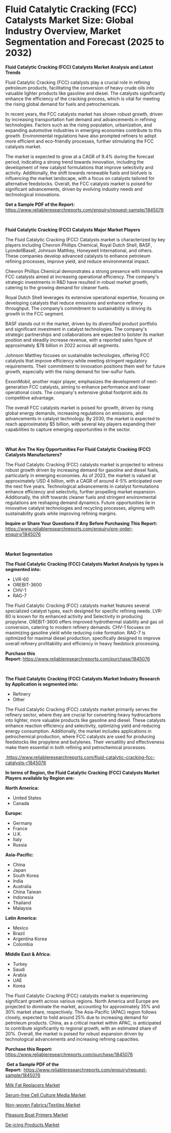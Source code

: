 <p><h1>Fluid Catalytic Cracking (FCC) Catalysts Market Size: Global Industry Overview, Market Segmentation and Forecast (2025 to 2032)</h1></p><p><strong>Fluid Catalytic Cracking (FCC) Catalysts Market Analysis and Latest Trends</strong></p>
<p><p>Fluid Catalytic Cracking (FCC) catalysts play a crucial role in refining petroleum products, facilitating the conversion of heavy crude oils into valuable lighter products like gasoline and diesel. The catalysts significantly enhance the efficiency of the cracking process, which is vital for meeting the rising global demand for fuels and petrochemicals. </p><p>In recent years, the FCC catalysts market has shown robust growth, driven by increasing transportation fuel demand and advancements in refining technologies. Factors such as the rising population, urbanization, and expanding automotive industries in emerging economies contribute to this growth. Environmental regulations have also prompted refiners to adopt more efficient and eco-friendly processes, further stimulating the FCC catalysts market.</p><p>The market is expected to grow at a CAGR of 9.4% during the forecast period, indicating a strong trend towards innovation, including the development of new catalyst formulations that improve selectivity and activity. Additionally, the shift towards renewable fuels and biofuels is influencing the market landscape, with a focus on catalysts tailored for alternative feedstocks. Overall, the FCC catalysts market is poised for significant advancements, driven by evolving industry needs and technological innovations.</p></p>
<p><strong>Get a Sample PDF of the Report:&nbsp;</strong> <a href="https://www.reliableresearchreports.com/enquiry/request-sample/1845076?utm_campaign=33&utm_medium=2&utm_source=Github&utm_content=ia&utm_term=03022025&utm_id=fluid-catalytic-cracking-fcc-catalysts">https://www.reliableresearchreports.com/enquiry/request-sample/1845076</a></p>
<p>&nbsp;</p>
<p><strong>Fluid Catalytic Cracking (FCC) Catalysts Major Market Players</strong></p>
<p><p>The Fluid Catalytic Cracking (FCC) Catalysts market is characterized by key players including Chevron Phillips Chemical, Royal Dutch Shell, BASF, LyondellBasell, Johnson Matthey, Honeywell International, and others. These companies develop advanced catalysts to enhance petroleum refining processes, improve yield, and reduce environmental impact.</p><p>Chevron Phillips Chemical demonstrates a strong presence with innovative FCC catalysts aimed at increasing operational efficiency. The company's strategic investments in R&D have resulted in robust market growth, catering to the growing demand for cleaner fuels.</p><p>Royal Dutch Shell leverages its extensive operational expertise, focusing on developing catalysts that reduce emissions and enhance refinery throughput. The company’s commitment to sustainability is driving its growth in the FCC segment.</p><p>BASF stands out in the market, driven by its diversified product portfolio and significant investment in catalyst technologies. The company's strategic partnerships and collaborations are expected to bolster its market position and steadily increase revenue, with a reported sales figure of approximately $78 billion in 2022 across all segments.</p><p>Johnson Matthey focuses on sustainable technologies, offering FCC catalysts that improve efficiency while meeting stringent regulatory requirements. Their commitment to innovation positions them well for future growth, especially with the rising demand for low-sulfur fuels.</p><p>ExxonMobil, another major player, emphasizes the development of next-generation FCC catalysts, aiming to enhance performance and lower operational costs. The company's extensive global footprint aids its competitive advantage.</p><p>The overall FCC catalysts market is poised for growth, driven by rising global energy demands, increasing regulations on emissions, and advancements in catalyst technology. By 2030, the market is expected to reach approximately $5 billion, with several key players expanding their capabilities to capture emerging opportunities in the sector.</p></p>
<p>&nbsp;</p>
<p><strong>What Are The Key Opportunities For Fluid Catalytic Cracking (FCC) Catalysts Manufacturers?</strong></p>
<p><p>The Fluid Catalytic Cracking (FCC) catalysts market is projected to witness robust growth driven by increasing demand for gasoline and diesel fuels, particularly in emerging economies. As of 2023, the market is valued at approximately USD 4 billion, with a CAGR of around 4-5% anticipated over the next five years. Technological advancements in catalyst formulations enhance efficiency and selectivity, further propelling market expansion. Additionally, the shift towards cleaner fuels and stringent environmental regulations are reshaping demand dynamics. Future opportunities lie in innovative catalyst technologies and recycling processes, aligning with sustainability goals while improving refining margins.</p></p>
<p><strong>Inquire or Share Your Questions If Any Before Purchasing This Report:</strong> <a href="https://www.reliableresearchreports.com/enquiry/pre-order-enquiry/1845076?utm_campaign=33&utm_medium=2&utm_source=Github&utm_content=ia&utm_term=03022025&utm_id=fluid-catalytic-cracking-fcc-catalysts">https://www.reliableresearchreports.com/enquiry/pre-order-enquiry/1845076</a></p>
<p>&nbsp;</p>
<p><strong>Market Segmentation</strong></p>
<p><strong>The Fluid Catalytic Cracking (FCC) Catalysts Market Analysis by types is segmented into:</strong></p>
<p><ul><li>LVR-60</li><li>OREBIT-3600</li><li>CHV-1</li><li>RAG-7</li></ul></p>
<p><p>The Fluid Catalytic Cracking (FCC) catalysts market features several specialized catalyst types, each designed for specific refining needs. LVR-60 is known for its enhanced activity and Selectivity in producing propylene. OREBIT-3600 offers improved hydrothermal stability and gas oil conversion, catering to modern refinery demands. CHV-1 focuses on maximizing gasoline yield while reducing coke formation. RAG-7 is optimized for maximal diesel production, specifically designed to improve overall refinery profitability and efficiency in heavy feedstock processing.</p></p>
<p><strong>Purchase this Report:&nbsp;</strong><a href="https://www.reliableresearchreports.com/purchase/1845076?utm_campaign=33&utm_medium=2&utm_source=Github&utm_content=ia&utm_term=03022025&utm_id=fluid-catalytic-cracking-fcc-catalysts">https://www.reliableresearchreports.com/purchase/1845076</a></p>
<p>&nbsp;</p>
<p><strong>The Fluid Catalytic Cracking (FCC) Catalysts Market Industry Research by Application is segmented into:</strong></p>
<p><ul><li>Refinery</li><li>Other</li></ul></p>
<p><p>The Fluid Catalytic Cracking (FCC) catalysts market primarily serves the refinery sector, where they are crucial for converting heavy hydrocarbons into lighter, more valuable products like gasoline and diesel. These catalysts enhance reaction efficiency and selectivity, optimizing yield and reducing energy consumption. Additionally, the market includes applications in petrochemical production, where FCC catalysts are used for producing feedstocks like propylene and butylenes. Their versatility and effectiveness make them essential in both refining and petrochemical processes.</p></p>
<p><a href="https://www.reliableresearchreports.com/fluid-catalytic-cracking-fcc-catalysts-r1845076?utm_campaign=33&utm_medium=2&utm_source=Github&utm_content=ia&utm_term=03022025&utm_id=fluid-catalytic-cracking-fcc-catalysts">&nbsp;https://www.reliableresearchreports.com/fluid-catalytic-cracking-fcc-catalysts-r1845076</a></p>
<p><strong>In terms of Region, the Fluid Catalytic Cracking (FCC) Catalysts Market Players available by Region are:</strong></p>
<p>
    <p> <strong> North America: </strong>
        <ul>
            <li>United States</li>
            <li>Canada</li>
        </ul>
        </p> 
    <p> <strong> Europe: </strong>
        <ul>
            <li>Germany</li>
            <li>France</li>
            <li>U.K.</li>
            <li>Italy</li>
            <li>Russia</li>
        </ul>
        </p> 
    <p> <strong> Asia-Pacific: </strong>
        <ul>
            <li>China</li>
            <li>Japan</li>
            <li>South Korea</li>
            <li>India</li>
            <li>Australia</li>
            <li>China Taiwan</li>
            <li>Indonesia</li>
            <li>Thailand</li>
            <li>Malaysia</li>
        </ul>
        </p> 
    <p> <strong> Latin America: </strong>
        <ul>
            <li>Mexico</li>
            <li>Brazil</li>
            <li>Argentina Korea</li>
            <li>Colombia</li>
        </ul>
        </p> 
    <p> <strong> Middle East & Africa: </strong>
        <ul>
            <li>Turkey</li>
            <li>Saudi</li>
            <li>Arabia</li>
            <li>UAE</li>
            <li>Korea</li>
        </ul>
    </p>
    </p>
<p><p>The Fluid Catalytic Cracking (FCC) catalysts market is experiencing significant growth across various regions. North America and Europe are projected to dominate the market, accounting for approximately 35% and 30% market share, respectively. The Asia-Pacific (APAC) region follows closely, expected to hold around 25% due to increasing demand for petroleum products. China, as a critical market within APAC, is anticipated to contribute significantly to regional growth, with an estimated share of 20%. Overall, the market is poised for robust expansion driven by technological advancements and increasing refining capacities.</p></p>
<p><strong>Purchase this Report: </strong><a href="https://www.reliableresearchreports.com/purchase/1845076?utm_campaign=33&utm_medium=2&utm_source=Github&utm_content=ia&utm_term=03022025&utm_id=fluid-catalytic-cracking-fcc-catalysts">https://www.reliableresearchreports.com/purchase/1845076</a></p>
<p>&nbsp;<strong>Get a Sample PDF of the Report:&nbsp;&nbsp;</strong><a href="https://www.reliableresearchreports.com/enquiry/request-sample/1845076?utm_campaign=33&utm_medium=2&utm_source=Github&utm_content=ia&utm_term=03022025&utm_id=fluid-catalytic-cracking-fcc-catalysts">https://www.reliableresearchreports.com/enquiry/request-sample/1845076</a></p>
<p><strong></strong></p>
<p><p><a href="https://github.com/lashaunm5st/Market-Research-Report-List-1/blob/main/milk-fat-replacers-market.md?utm_campaign=33&utm_medium=2&utm_source=Github&utm_content=ia&utm_term=03022025&utm_id=fluid-catalytic-cracking-fcc-catalysts">Milk Fat Replacers Market</a></p><p><a href="https://github.com/rodinayygacklezi/Market-Research-Report-List-1/blob/main/serum-free-cell-culture-media-market.md?utm_campaign=33&utm_medium=2&utm_source=Github&utm_content=ia&utm_term=03022025&utm_id=fluid-catalytic-cracking-fcc-catalysts">Serum-free Cell Culture Media Market</a></p><p><a href="https://github.com/osbornrdaflalo/Market-Research-Report-List-1/blob/main/non-woven-fabricstextiles-market.md?utm_campaign=33&utm_medium=2&utm_source=Github&utm_content=ia&utm_term=03022025&utm_id=fluid-catalytic-cracking-fcc-catalysts">Non-woven Fabrics/Textiles Market</a></p><p><a href="https://github.com/antonioc6hal/Market-Research-Report-List-1/blob/main/pleasure-boat-primers-market.md?utm_campaign=33&utm_medium=2&utm_source=Github&utm_content=ia&utm_term=03022025&utm_id=fluid-catalytic-cracking-fcc-catalysts">Pleasure Boat Primers Market</a></p><p><a href="https://github.com/hammelximalschid/Market-Research-Report-List-1/blob/main/de-icing-products-market.md?utm_campaign=33&utm_medium=2&utm_source=Github&utm_content=ia&utm_term=03022025&utm_id=fluid-catalytic-cracking-fcc-catalysts">De-icing Products Market</a></p></p>